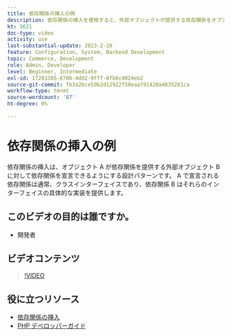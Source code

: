 ```yaml
---
title: 依存関係の挿入の例
description: 依存関係の挿入を使用すると、外部オブジェクトが提供する依存関係をオブジェクトが宣言できるので、柔軟性とモジュール性が向上します。
kt: 5621
doc-type: video
activity: use
last-substantial-update: 2023-2-10
feature: Configuration, System, Backend Development
topic: Commerce, Development
role: Admin, Developer
level: Beginner, Intermediate
exl-id: 17203385-6786-4dd2-9fff-8fb6c4024eb2
source-git-commit: fb3a2bce59b2d12922f50eaa791420a4835281ca
workflow-type: tm+mt
source-wordcount: '87'
ht-degree: 0%

---
```


# 依存関係の挿入の例

依存関係の挿入は、オブジェクト A が依存関係を提供する外部オブジェクト B に対して依存関係を宣言できるようにする設計パターンです。 A で宣言される依存関係は通常、クラスインターフェイスであり、依存関係 B はそれらのインターフェイスの具体的な実装を提供します。

## このビデオの目的は誰ですか。

- 開発者

## ビデオコンテンツ

>[!VIDEO](https://video.tv.adobe.com/v/3412448?quality=12&learn=on&captions=jpn)

## 役に立つリソース

- [ 依存関係の挿入 ](https://developer.adobe.com/commerce/php/development/components/dependency-injection/)
- [PHP デベロッパーガイド ](https://developer.adobe.com/commerce/php/development/)
